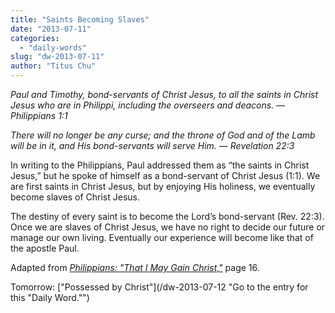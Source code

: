 ```yaml
---
title: "Saints Becoming Slaves"
date: "2013-07-11"
categories: 
  - "daily-words"
slug: "dw-2013-07-11"
author: "Titus Chu"
---
```


_Paul and Timothy, bond-servants of Christ Jesus, to all the saints in Christ Jesus who are in Philippi, including the overseers and deacons._ _— Philippians 1:1_

_There will no longer be any curse; and the throne of God and of the Lamb will be in it, and His bond-servants will serve Him. — Revelation 22:3_

In writing to the Philippians, Paul addressed them as “the saints in Christ Jesus,” but he spoke of himself as a bond-servant of Christ Jesus (1:1). We are first saints in Christ Jesus, but by enjoying His holiness, we eventually become slaves of Christ Jesus.

The destiny of every saint is to become the Lord’s bond-servant (Rev. 22:3). Once we are slaves of Christ Jesus, we have no right to decide our future or manage our own living. Eventually our experience will become like that of the apostle Paul.

Adapted from _[Philippians: "That I May Gain Christ,"](/book-philippians "Go to the listing for this book.")_ page 16.

Tomorrow: ["Possessed by Christ"](/dw-2013-07-12 "Go to the entry for this "Daily Word."")
